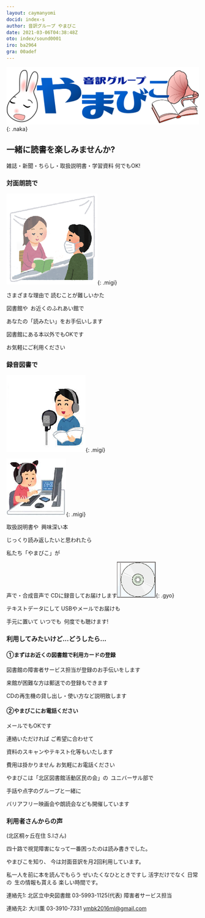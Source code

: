 ```yaml
---
layout: caymanyomi
docid: index-s
author: 音訳グループ やまびこ
date: 2021-03-06T04:38:48Z
oto: index/sound0001
iro: ba2964
gra: 00adef
---
```

![ロゴ](media/index/logo-w2color.png){: .naka}

## <span data-dur="3.828" data-begin="2.750" id="xmri_0001" markdown="1">一緒に読書を楽しみませんか?</span>

<span data-dur="5.101" data-begin="6.578" id="xmri_0002" markdown="1">雑誌・新聞・ちらし・取扱説明書・学習資料</span>
<span data-dur="3.543" data-begin="11.679" id="xmri_0003" markdown="1">何でもOK!</span>


### <span data-dur="2.064" data-begin="15.222" id="xmri_0004" markdown="1">対面朗読で</span>

![対面朗読のイラスト](media/index/image00001.png){: .migi}

<span data-dur="1.716" data-begin="18.436" id="xmri_0006" markdown="1">さまざまな理由で</span>
<span data-dur="2.613" data-begin="20.152" id="xmri_0007" markdown="1">読むことが難しいかた</span>

<span data-dur="3.327" data-begin="22.765" id="xmri_0008" markdown="1">図書館や&ensp;お近くのふれあい館で</span>

<span data-dur="3.292" data-begin="26.092" id="xmri_0009" markdown="1">あなたの「読みたい」をお手伝いします</span>

<span data-dur="3.357" data-begin="29.384" id="xmri_000A" markdown="1">図書館にある本以外でもOKです</span>

<span data-dur="3.264" data-begin="32.741" id="xmri_000B" markdown="1">お気軽にご利用ください</span>


### <span data-dur="1.959" data-begin="36.005" id="xmri_000C" markdown="1">録音図書で</span>

![録音のイラスト](media/index/image00002.png){: .migi}

![編集のイラスト](media/index/image00003.png){: .migi}

<span data-dur="3.646" data-begin="40.264" id="xmri_000F" markdown="1">取扱説明書や&ensp;興味深い本</span>

<span data-dur="3.088" data-begin="43.910" id="xmri_0010" markdown="1">じっくり読み返したいと思われたら</span>

<span data-dur="2.545" data-begin="48.148" id="xmri_0012" markdown="1">私たち「やまびこ」が</span>

<span data-dur="2.194" data-begin="50.693" id="xmri_0013" markdown="1">声で・合成音声で</span>
<span data-dur="3.198" data-begin="52.887" id="xmri_0014" markdown="1">CDに録音してお届けします</span>![CD](media/index/image00004.png){: .gyo}

<span data-dur="1.748" data-begin="56.085" id="xmri_0015" markdown="1">テキストデータにして</span>
<span data-dur="2.925" data-begin="57.833" id="xmri_0016" markdown="1">USBやメールでお届けも</span>

<span data-dur="1.444" data-begin="60.758" id="xmri_0017" markdown="1">手元に置いて</span>
<span data-dur="4.43" data-begin="62.202" id="xmri_0018" markdown="1">いつでも&ensp;何度でも聴けます!</span>


### <span data-dur="4.79" data-begin="66.632" id="xmri_0019" markdown="1">利用してみたいけど…どうしたら…</span>


#### <span data-dur="1.065" data-begin="71.422" id="xmri_001A" markdown="1">①</span><span data-dur="4.667" data-begin="72.487" id="xmri_001B" markdown="1">まずはお近くの図書館で利用カードの登録</span>

<span data-dur="5.35" data-begin="77.154" id="xmri_001C" markdown="1">図書館の障害者サービス担当が登録のお手伝いをします</span>

<span data-dur="4.799" data-begin="82.504" id="xmri_001D" markdown="1">来館が困難な方は郵送での登録もできます</span>

<span data-dur="5.793" data-begin="87.303" id="xmri_001E" markdown="1">CDの再生機の貸し出し・使い方など説明致します</span>


#### <span data-dur="0.928" data-begin="93.096" id="xmri_001F" markdown="1">②</span><span data-dur="2.107" data-begin="94.024" id="xmri_0020" markdown="1">やまびこにお電話ください</span>

<span data-dur="2.328" data-begin="96.131" id="xmri_0021" markdown="1">メールでもOKです</span>

<span data-dur="1.727" data-begin="98.459" id="xmri_0022" markdown="1">連絡いただければ</span>
<span data-dur="2.262" data-begin="100.186" id="xmri_0023" markdown="1">ご希望に合わせて</span>

<span data-dur="3.685" data-begin="102.448" id="xmri_0024" markdown="1">資料のスキャンやテキスト化等もいたします</span>

<span data-dur="1.792" data-begin="106.133" id="xmri_0025" markdown="1">費用は掛かりません</span>
<span data-dur="3.238" data-begin="107.925" id="xmri_0026" markdown="1">お気軽にお電話ください</span>

<span data-dur="5.478" data-begin="111.163" id="xmri_0027" markdown="1">やまびこは「北区図書館活動区民の会」の&ensp;ユニバーサル部で</span>

<span data-dur="3.008" data-begin="116.641" id="xmri_0028" markdown="1">手話や点字のグループと一緒に</span>

<span data-dur="5.195" data-begin="119.649" id="xmri_0029" markdown="1">バリアフリー映画会や朗読会なども開催しています</span>


### <span data-dur="1.935" data-begin="124.844" id="xmri_002A" markdown="1">利用者さんからの声</span>

<span data-dur="1.993" data-begin="126.779" id="xmri_002B" markdown="1">(北区桐ヶ丘在住</span>
<span data-dur="1.758" data-begin="128.772" id="xmri_002C" markdown="1">S.Iさん)</span>

<span data-dur="5.897" data-begin="130.530" id="xmri_002D" markdown="1">四十路で視覚障害になって一番困ったのは読み書きでした。</span>

<span data-dur="1.452" data-begin="136.427" id="xmri_002E" markdown="1">やまびこを知り、</span>
<span data-dur="5.643" data-begin="137.879" id="xmri_002F" markdown="1">今は対面音訳を月2回利用しています。</span>

<span data-dur="3.013" data-begin="143.522" id="xmri_0030" markdown="1">私一人を前に本を読んでもらう</span>
<span data-dur="2.045" data-begin="146.535" id="xmri_0031" markdown="1">ぜいたくなひとときですし</span>
<span data-dur="1.624" data-begin="148.580" id="xmri_0032" markdown="1">活字だけでなく</span>
<span data-dur="2.828" data-begin="150.204" id="xmri_0033" markdown="1">日常の&ensp;生の情報も貰える</span>
<span data-dur="3.699" data-begin="153.032" id="xmri_0034" markdown="1">楽しい時間です。</span>

<span data-dur="1.566" data-begin="156.731" id="xmri_0035" markdown="1">連絡先1:</span>
<span data-dur="2.083" data-begin="158.297" id="xmri_0036" markdown="1">北区立中央図書館</span>
<span data-dur="4.496" data-begin="160.380" id="xmri_0037" markdown="1">03-5993-1125(代表)</span>
<span data-dur="2.699" data-begin="164.876" id="xmri_0038" markdown="1">障害者サービス担当</span>

<span data-dur="1.396" data-begin="167.575" id="xmri_0039" markdown="1">連絡先2:</span>
<span data-dur="1.378" data-begin="168.971" id="xmri_003A" markdown="1">大川薫</span>
<span data-dur="3.805" data-begin="170.349" id="xmri_003B" markdown="1">03-3910-7331</span>
<a data-dur="13.044" data-begin="174.154" id="xmri_003C" markdown="1" href="mailto:ymbk2016ml@gmail.com?Subject=チラシから">ymbk2016ml@gmail.com</a>

